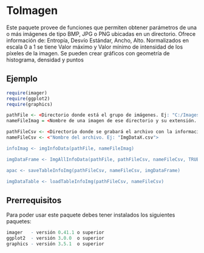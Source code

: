 # ToImagen

Este paquete provee de funciones que permiten obtener parámetros de una o más imágenes de tipo BMP, JPG o PNG ubicadas en un directorio.
Ofrece información de: Entropía, Desvío Estándar, Ancho, Alto.
Normalizados en escala 0 a 1 se tiene Valor máximo y Valor mínimo de intensidad de los píxeles de la imagen.
Se pueden crear gráficos con geometría de histograma, densidad y puntos


## Ejemplo

```r
require(imager) 
require(ggplot2)
require(graphics)

pathFile <- <Directorio donde está el grupo de imágenes. Ej: "C:/Images">
nameFileImag = <Nombre de una imagen de ese directorio y su extensión. Ej: "Nube.jpg">

pathFileCsv <- <Directorio donde se grabará el archivo con la información. Ej: "C:/scv">
nameFileCsv <- <"Nombre del archivo. Ej: "ImgDataX.csv">

infoImag <- imgInfoData(pathFile, nameFileImag)

imgDataFrame <- ImgAllInfoData(pathFile, pathFileCsv, nameFileCsv, TRUE, TRUE)

apac <- saveTableInfoImg(pathFileCsv, nameFileCsv, imgDataFrame)

imgDataTable <- loadTableInfoImg(pathFileCsv, nameFileCsv)

```

## Prerrequisitos

Para poder usar este paquete debes tener instalados los siguientes paquetes:
```r
imager   - versión 0.41.1 o superior
ggplot2  - versión 3.0.0  o superior
graphics - versión 3.5.1  o superior

```
